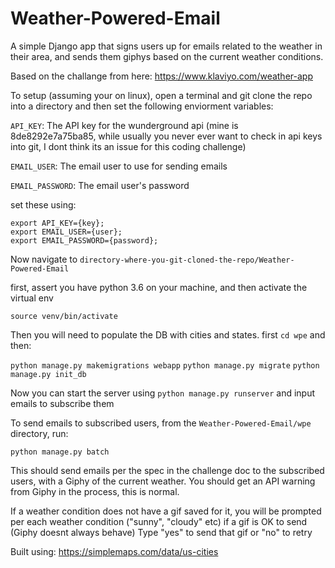 # Weather-Powered-Email

A simple Django app that signs users up for emails related to the weather in their area, and sends them giphys based on
the current weather conditions.

Based on the challange from here:
https://www.klaviyo.com/weather-app

To setup (assuming your on linux), open a terminal and git clone the repo into a directory and then
set the following enviorment variables:

`API_KEY`: The API key for the wunderground api (mine is 8de8292e7a75ba85, while usually you never ever want to check in
api keys into git, I dont think its an issue for this coding challenge)

`EMAIL_USER`: The email user to use for sending emails

`EMAIL_PASSWORD`: The email user's password

set these using:

```
export API_KEY={key};
export EMAIL_USER={user};
export EMAIL_PASSWORD={password};
```

Now navigate to `directory-where-you-git-cloned-the-repo/Weather-Powered-Email`

first, assert you have python 3.6 on your machine, and then activate the virtual env

`source venv/bin/activate`

Then you will need to populate the DB with cities and states. first `cd wpe` and then:

`python manage.py makemigrations webapp`
`python manage.py migrate`
`python manage.py init_db`

Now you can start the server using `python manage.py runserver` and input emails to subscribe them

To send emails to subscribed users, from the `Weather-Powered-Email/wpe` directory, run:

`python manage.py batch`

This should send emails per the spec in the challenge doc to the subscribed users, with a Giphy of the current weather.
You should get an API warning from Giphy in the process, this is normal.

If a weather condition does not have a gif saved for it, you will be prompted per each weather condition
("sunny", "cloudy" etc) if a gif is OK to send (Giphy doesnt always behave) Type "yes" to send that gif or "no" to retry

Built using:
https://simplemaps.com/data/us-cities